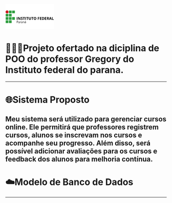 <img src="pngwing.com.png" width="30%"/>

# 🧑🏽‍🏫Projeto ofertado na diciplina de POO do professor Gregory do Instituto federal do parana.
---

# 🌐Sistema Proposto 

## Meu sistema será utilizado para gerenciar cursos online. Ele permitirá que professores registrem cursos, alunos se inscrevam nos cursos e acompanhe seu progresso. Além disso, será possível adicionar avaliações para os cursos e feedback dos alunos para melhoria contínua.

# ☁️Modelo de Banco de Dados
---
